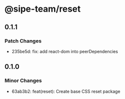 # @sipe-team/reset

## 0.1.1

### Patch Changes

- 235be5d: fix: add react-dom into peerDependencies

## 0.1.0

### Minor Changes

- 63ab3b2: feat(reset): Create base CSS reset package
